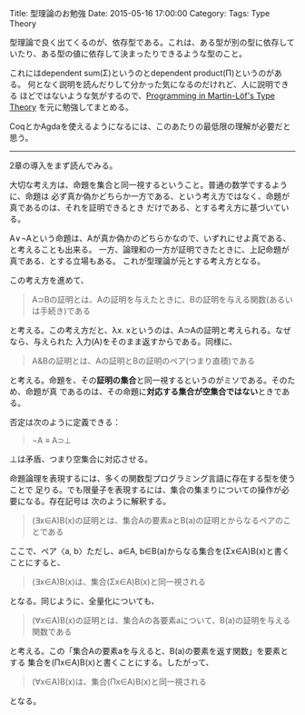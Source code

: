 Title: 型理論のお勉強
Date: 2015-05-16 17:00:00
Category:
Tags: Type Theory

型理論で良く出てくるのが、依存型である。これは、ある型が別の型に依存して
いたり、ある型の値に依存して決まったりできるような型のこと。

これにはdependent sum(Σ)というのとdependent product(Π)というのがある。
何となく説明を読んだりして分かった気になるのだけれど、人に説明できる
ほどではないような気がするので、[Programming in Martin-Löf's Type Theory](http://www.cse.chalmers.se/research/group/logic/book/)
を元に勉強してまとめる。

CoqとかAgdaを使えるようになるには、このあたりの最低限の理解が必要だと思う。

-----------------------------

2章の導入をまず読んでみる。

大切な考え方は、命題を集合と同一視するということ。普通の数学でするように、命題は
必ず真か偽かどちらか一方である、という考え方ではなく、命題が真であるのは、それを証明できるとき
だけである、とする考え方に基づいている。

A∨¬Aという命題は、Aが真か偽かのどちらかなので、いずれにせよ真である、と考えることも出来る。
一方、論理和の一方が証明できたときに、上記命題が真である、とする立場もある。
これが型理論が元とする考え方となる。

この考え方を進めて、

> A⊃Bの証明とは、Aの証明を与えたときに、Bの証明を与える関数(あるいは手続き)である

と考える。この考え方だと、λx. xというのは、A⊃Aの証明と考えられる。なぜなら、与えられた
入力(A)をそのまま返すからである。同様に、

> A&Bの証明とは、Aの証明とBの証明のペア(つまり直積)である

と考える。命題を、その**証明の集合**と同一視するというのがミソである。そのため、命題が真
であるのは、その命題に**対応する集合が空集合ではない**ときである。

否定は次のように定義できる：

> ¬A ≡ A⊃⊥

⊥は矛盾、つまり空集合に対応させる。

命題論理を表現するには、多くの関数型プログラミング言語に存在する型を使うことで
足りる。でも限量子を表現するには、集合の集まりについての操作が必要になる。存在記号は
次のように解釈する。

> (∃x∈A)B(x)の証明とは、集合Aの要素aとB(a)の証明とからなるペアのことである

ここで、ペア〈a, b〉ただし、a∈A, b∈B(a)からなる集合を(Σx∈A)B(x)と書くことにすると、

> (∃x∈A)B(x)は、集合(Σx∈A)B(x)と同一視される

となる。同じように、全量化についても、

> (∀x∈A)B(x)の証明とは、集合Aの各要素aについて、B(a)の証明を与える関数である

と考える。この「集合Aの要素aを与えると、B(a)の要素を返す関数」を要素とする
集合を(Πx∈A)B(x)と書くことにする。したがって、

> (∀x∈A)B(x)は、集合(Πx∈A)B(x)と同一視される

となる。
